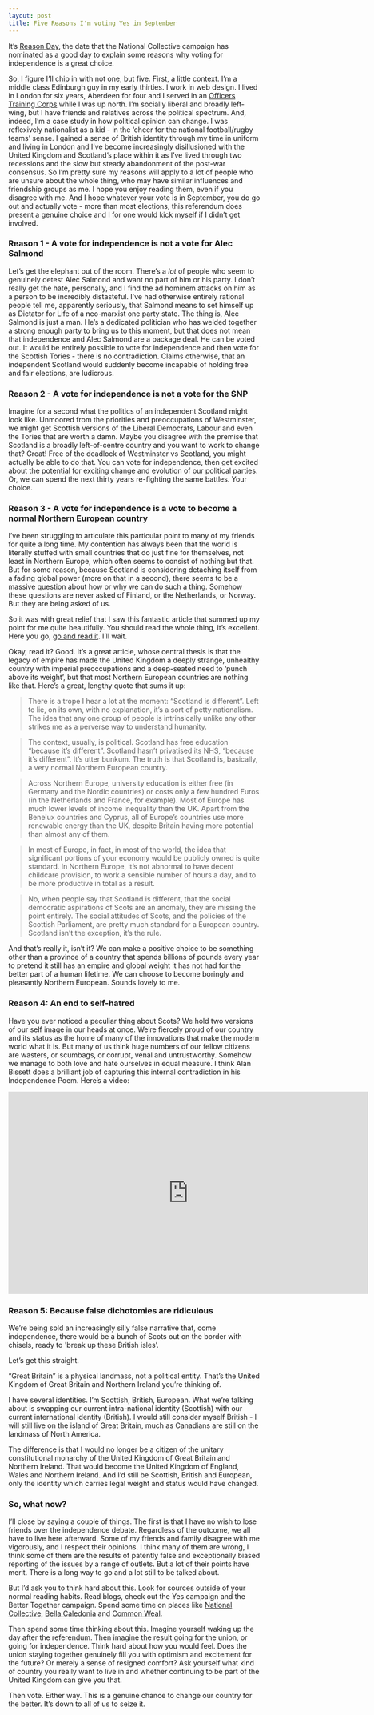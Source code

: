 ```yaml
---
layout: post
title: Five Reasons I'm voting Yes in September
---
```


It’s [Reason Day](https://www.facebook.com/events/242701729248736/), the date that the National Collective campaign has nominated as a good day to explain some reasons why voting for independence is a great choice.

So, I figure I’ll chip in with not one, but five. First, a little context. I’m a middle class Edinburgh guy in my early thirties. I work in web design. I lived in London for six years, Aberdeen for four and I served in an [Officers Training Corps](https://en.wikipedia.org/wiki/Officers%27_Training_Corps) while I was up north. I’m socially liberal and broadly left-wing, but I have friends and relatives across the political spectrum. And, indeed, I’m a case study in how political opinion can change. I was reflexively nationalist as a kid - in the ‘cheer for the national football/rugby teams’ sense. I gained a sense of British identity through my time in uniform and living in London and I’ve become increasingly disillusioned with the United Kingdom and Scotland’s place within it as I’ve lived through two recessions and the slow but steady abandonment of the post-war consensus. So I’m pretty sure my reasons will apply to a lot of people who are unsure about the whole thing, who may have similar influences and friendship groups as me. I hope you enjoy reading them, even if you disagree with me. And I hope whatever your vote is in September, you do go out and actually vote - more than most elections, this referendum does present a genuine choice and I for one would kick myself if I didn’t get involved.

### Reason 1 - A vote for independence is not a vote for Alec Salmond

Let’s get the elephant out of the room. There’s a *lot* of people who seem to genuinely detest Alec Salmond and want no part of him or his party. I don’t really get the hate, personally, and I find the ad hominem attacks on him as a person to be incredibly distasteful. I’ve had otherwise entirely rational people tell me, apparently seriously, that Salmond means to set himself up as Dictator for Life of a neo-marxist one party state. The thing is, Alec Salmond is just a man. He’s a dedicated politician who has welded together a strong enough party to bring us to this moment, but that does not mean that independence and Alec Salmond are a package deal. He can be voted out. It would be entirely possible to vote for independence and then vote for the Scottish Tories - there is no contradiction. Claims otherwise, that an independent Scotland would suddenly become incapable of holding free and fair elections, are ludicrous.

### Reason 2 - A vote for independence is not a vote for the SNP

Imagine for a second what the politics of an independent Scotland might look like. Unmoored from the priorities and preoccupations of Westminster, we might get Scottish versions of the Liberal Democrats, Labour and even the Tories that are worth a damn. Maybe you disagree with the premise that Scotland is a broadly left-of-centre country and you want to work to change that? Great! Free of the deadlock of Westminster vs Scotland, you might actually be able to do that. You can vote for independence, then get excited about the potential for exciting change and evolution of our political parties. Or, we can spend the next thirty years re-fighting the same battles. Your choice.

### Reason 3 - A vote for independence is a vote to become a normal Northern European country 

I’ve been struggling to articulate this particular point to many of my friends for quite a long time. My contention has always been that the world is literally stuffed with small countries that do just fine for themselves, not least in Northern Europe, which often seems to consist of nothing but that. But for some reason, because Scotland is considering detaching itself from a fading global power (more on that in a second), there seems to be a massive question about how or why we can do such a thing. Somehow these questions are never asked of Finland, or the Netherlands, or Norway. But they are being asked of us.

So it was with great relief that I saw this fantastic article that summed up my point for me quite beautifully. You should read the whole thing, it’s excellent. Here you go, [go and read it](https://www.opendemocracy.net/ourkingdom/adam-ramsay/scotland-isnt-different-its-britain-thats-bizarre). I’ll wait.

Okay, read it? Good. It’s a great article, whose central thesis is that the legacy of empire has made the United Kingdom a deeply strange, unhealthy country with imperial preoccupations and a deep-seated need to ‘punch above its weight’, but that most Northern European countries are nothing like that. Here’s a great, lengthy quote that sums it up:

>There is a trope I hear a lot at the moment: “Scotland is different”. Left to lie, on its own, with no explanation, it’s a sort of petty nationalism. The idea that any one group of people is intrinsically unlike any other strikes me as a perverse way to understand humanity.

> The context, usually, is political. Scotland has free education “because it’s different”. Scotland hasn’t privatised its NHS, “because it’s different”. It’s utter bunkum. The truth is that Scotland is, basically, a very normal Northern European country.

> Across Northern Europe, university education is either free (in Germany and the Nordic countries) or costs only a few hundred Euros (in the Netherlands and France, for example). Most of Europe has much lower levels of income inequality than the UK. Apart from the Benelux countries and Cyprus, all of Europe’s countries use more renewable energy than the UK, despite Britain having more potential than almost any of them.

> In most of Europe, in fact, in most of the world, the idea that significant portions of your economy would be publicly owned is quite standard. In Northern Europe, it’s not abnormal to have decent childcare provision, to work a sensible number of hours a day, and to be more productive in total as a result.

> No, when people say that Scotland is different, that the social democratic aspirations of Scots are an anomaly, they are missing the point entirely. The social attitudes of Scots, and the policies of the Scottish Parliament, are pretty much standard for a European country. Scotland isn’t the exception, it’s the rule.

And that’s really it, isn’t it? We can make a positive choice to be something other than a province of a country that spends billions of pounds every year to pretend it still has an empire and global weight it has not had for the better part of a human lifetime. We can choose to become boringly and pleasantly Northern European. Sounds lovely to me.

### Reason 4: An end to self-hatred 

Have you ever noticed a peculiar thing about Scots? We hold two versions of our self image in our heads at once. We’re fiercely proud of our country and its status as the home of many of the innovations that make the modern world what it is. But many of us think huge numbers of our fellow citizens are wasters, or scumbags, or corrupt, venal and untrustworthy. Somehow we manage to both love and hate ourselves in equal measure. I think Alan Bissett does a brilliant job of capturing this internal contradiction in his Independence Poem. Here’s a video:

<div class="video-container"><iframe width="720" height="405" src="https://www.youtube.com/embed/uLy__S8S-x4" frameborder="0" allowfullscreen></iframe></div>


### Reason 5: Because false dichotomies are ridiculous

We’re being sold an increasingly silly false narrative that, come independence, there would be a bunch of Scots out on the border with chisels, ready to 'break up these British isles’.

Let’s get this straight.

“Great Britain” is a physical landmass, not a political entity. That’s the United Kingdom of Great Britain and Northern Ireland you’re thinking of.

I have several identities. I’m Scottish, British, European. What we’re talking about is swapping our current intra-national identity (Scottish) with our current international identity (British). I would still consider myself British - I will still live on the island of Great Britain, much as Canadians are still on the landmass of North America.

The difference is that I would no longer be a citizen of the unitary constitutional monarchy of the United Kingdom of Great Britain and Northern Ireland. That would become the United Kingdom of England, Wales and Northern Ireland. And I’d still be Scottish, British and European, only the identity which carries legal weight and status would have changed.

### So, what now?

I’ll close by saying a couple of things. The first is that I have no wish to lose friends over the independence debate. Regardless of the outcome, we all have to live here afterward. Some of my friends and family disagree with me vigorously, and I respect their opinions. I think many of them are wrong, I think some of them are the results of patently false and exceptionally biased reporting of the issues by a range of outlets. But a lot of their points have merit. There is a long way to go and a lot still to be talked about.

But I’d ask you to think hard about this. Look for sources outside of your normal reading habits. Read blogs, check out the Yes campaign and the Better Together campaign. Spend some time on places like [National Collective](http://nationalcollective.com/), [Bella Caledonia](http://bellacaledonia.org.uk/) and [Common Weal](http://allofusfirst.org/).

Then spend some time thinking about this. Imagine yourself waking up the day after the referendum. Then imagine the result going for the union, or going for independence. Think hard about how you would feel. Does the union staying together genuinely fill you with optimism and excitement for the future? Or merely a sense of resigned comfort? Ask yourself what kind of country you really want to live in and whether continuing to be part of the United Kingdom can give you that.

Then vote. Either way. This is a genuine chance to change our country for the better. It’s down to all of us to seize it.
